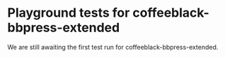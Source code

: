 # Playground tests for coffeeblack-bbpress-extended
We are still awaiting the first test run for coffeeblack-bbpress-extended.
